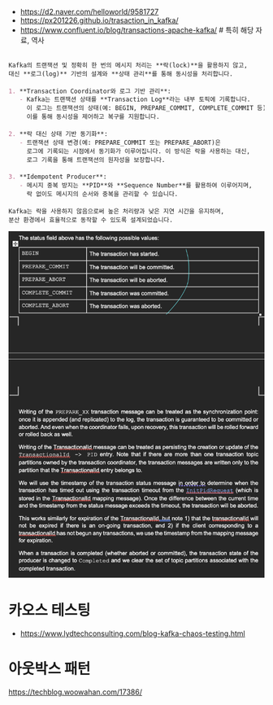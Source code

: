 
- https://d2.naver.com/helloworld/9581727
- https://px201226.github.io/trasaction_in_kafka/
- https://www.confluent.io/blog/transactions-apache-kafka/  # 특히 해당 자료, 역사

```markdown

Kafka의 트랜잭션 및 정확히 한 번의 메시지 처리는 **락(lock)**을 활용하지 않고, 
대신 **로그(log)** 기반의 설계와 **상태 관리**를 통해 동시성을 처리합니다.

1. **Transaction Coordinator와 로그 기반 관리**:  
   - Kafka는 트랜잭션 상태를 **Transaction Log**라는 내부 토픽에 기록합니다. 
     이 로그는 트랜잭션의 상태(예: BEGIN, PREPARE_COMMIT, COMPLETE_COMMIT 등)를 저장하며, 
     이를 통해 동시성을 제어하고 복구를 지원합니다.

2. **락 대신 상태 기반 동기화**:  
   - 트랜잭션 상태 변경(예: PREPARE_COMMIT 또는 PREPARE_ABORT)은 
     로그에 기록되는 시점에서 동기화가 이루어집니다. 이 방식은 락을 사용하는 대신, 
     로그 기록을 통해 트랜잭션의 원자성을 보장합니다.

3. **Idempotent Producer**:  
   - 메시지 중복 방지는 **PID**와 **Sequence Number**를 활용하여 이루어지며, 
     락 없이도 메시지의 순서와 중복을 관리할 수 있습니다.

Kafka는 락을 사용하지 않음으로써 높은 처리량과 낮은 지연 시간을 유지하며, 
분산 환경에서 효율적으로 동작할 수 있도록 설계되었습니다.
```

![transaction_state](../../assets/transaction_state.png)

# 카오스 테스팅
- https://www.lydtechconsulting.com/blog-kafka-chaos-testing.html

# 아웃박스 패턴
https://techblog.woowahan.com/17386/



